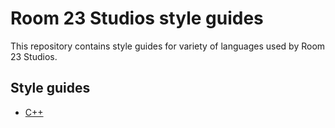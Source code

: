 # Room 23 Studios style guides
This repository contains style guides for variety of languages used by Room 23 Studios.

## Style guides
-   [C++](cpp.draft.md)
